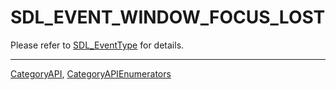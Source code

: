 # SDL_EVENT_WINDOW_FOCUS_LOST

Please refer to [SDL_EventType](SDL_EventType) for details.

----
[CategoryAPI](CategoryAPI), [CategoryAPIEnumerators](CategoryAPIEnumerators)

